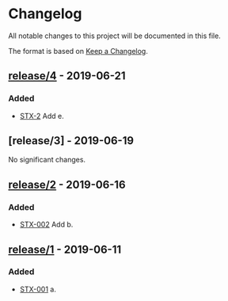 # Changelog
All notable changes to this project will be documented in this file.

The format is based on [Keep a Changelog](https://keepachangelog.com/en/1.0.0/).

## [release/4](https://github.com/SMaciej/release-automation-sandbox/compare/release/3...release/4) - 2019-06-21
### Added
- [STX-2](https://firmstep.atlassian.net/browse/STX-2) Add e.

## [release/3] - 2019-06-19
No significant changes.

## [release/2](https://github.com/SMaciej/release-automation-sandbox/compare/release/1...release/2) - 2019-06-16
### Added
- [STX-002](https://firmstep.atlassian.net/browse/STX-002) Add b.

## [release/1](https://github.com/SMaciej/release-automation-sandbox/compare/release/1...release/2) - 2019-06-11
### Added
- [STX-001](https://firmstep.atlassian.net/browse/STX-001) a.


